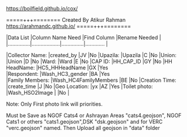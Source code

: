 https://boilfield.github.io/cox/



=====+++========
Created By Atikur Rahman
https://arahmandc.github.io/
=====+++========






|Data List			|Column Name Need		|Find Column		|Rename Needed |
|...............|...................|...............|............. |

|Collector Name:	|created_by				|JV					|No
|Upazila: 			|Upazila				|C					|No
|Union:				|Union					|D					|No
|Ward:				|Ward					|E					|No
|CAP ID:			|HH_CAP_ID				|GY					|No
|HH HeadName:		|HC5_HHHeadName			|GX					|Yes	
|Respondent:		|Wash_HC3_gender		|BA					|Yes	
|Family Members:	|Wash_HC4FamilyMembers	|BE					|No
|Creation Time:		|create_time			|J					|No
|Geo Location:		|yx						|AZ					|Yes
|Toilet photo:      |Wash_HSO2Image  		|					|No |


Note: Only First photo link will priorities.

Must be Save as NGOF Cats4 or Ashrayan Areas  "cats4.geojson", NGOF Cats1 or others "cats1.geojson",DSK "dsk.geojson" and for VERC "verc.geojson" named.
Then Upload all geojson in "data" folder 

